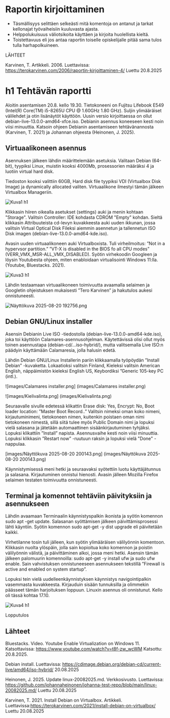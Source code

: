 # Raportin kirjoittaminen

- Täsmällisyys selittäen selkeästi mitä komentoja on antanut ja tarkat kellonajat työvaiheisiin kuuluvasta ajasta.
- Helppolukuisuus väliotsikoita käyttäen ja kirjoita huolellista kieltä.
- Toistettavuus eli jos antaa raportin toiselle opiskelijalle pitää sama tulos tulla harhapolkuineen.

LÄHTEET   

Karvinen, T. Artikkeli. 2006. Luettavissa: https://terokarvinen.com/2006/raportin-kirjoittaminen-4/ Luettu 20.8.2025

# h1 Tehtävän raportti
Aloitin asentamisen 20.8. kello 19.30. Tietokoneeni on Fujitsu Lifebook E549 (Intel(R) Core(TM) i5-8265U CPU @ 1.60GHz  1.80 GHz). Suljin ylimääräiset välilehdet ja otin lisänäytöt käyttöön. 
Uusin versio kirjoittaessa on ollut debian-live-13.0.0-amd64-xfce.iso. Debianin asennus koneeseen kesti noin viisi minuuttia. 
Katsoin ohjeen Debianin asentamiseen tehtävänannosta (Karvinen, T. 2021) ja Johannan ohjeesta (Heinonen, J. 2025).

## Virtuaalikoneen asennus
Asennuksen jälkeen lähdin määrittelemään asetuksia. Valitaan Debian (64-bit), tyypiksi Linux, muistin kooksi 4000Mb, prosessorien määräksi 4 ja luotiin virtual hard disk. 

Tiedoston kooksi valittiin 60GB, Hard disk file tyypiksi VDI (Virtualbox Disk Image) ja dynamically allocated valiten. Virtuaalikone ilmestyi tämän jälkeen Virtualbox Manageriin.

![Kuva1 h1](https://github.com/user-attachments/assets/d2f944b4-2781-4c00-a69f-4aa0e548ac8d)

Klikkasin hiiren oikealla asetukset (settings) auki ja menin kohtaan "Storage". Valitsin Controller: IDE kohdasta CDROM "Empty" kohdan. Sieltä klikkasin Attribuuteista cd-levyn kuvakkeesta auki uuden ikkunan, jossa valitsin Virtual Optical Disk Fileksi aiemmin asennetun ja tallennetun ISO Disk imagen (debian-live-13.0.0-amd64-kde.iso).

Avasin uuden virtuaalikoneen auki Virtualboxista. Tuli virheilmoitus: ”Not in a hypervsor partition.” ”VT-X is disabled in the BIOS fo all CPU modes” (VERR_VMX_MSR-ALL_VMX_DISABLED).
Syötin virhekoodin Googleen ja löysin Youtubesta ohjeen, miten enabloidaan virtualisointi Windows 11:lla. (Youtube, Bluestacks. 2021). 

![Kuva3 h1](https://github.com/user-attachments/assets/30db276e-0f68-43c9-9c36-e1605d673f89)

Lähdin testaamaan virtuaalikoneen toimivuutta avaamalla selaimen ja Googletin ohjeistuksen mukaisesti ”Tero Karvinen” ja hakutulos aukesi onnistuneesti. 

![Näyttökuva 2025-08-20 192756.png](images/Näyttökuva_2025-08-20-192756.png)

## Debian GNU/Linux installer
Asensin Debianin Live ISO -tiedostolla (debian-live-13.0.0-amd64-kde.iso), joka toi käyttöön Calamares-asennusohjelman. Käytettävissä olisi ollut myös toinen asennustapa (debian-cd/...iso-hybrid/), mutta valitsemalla Live ISO:n päädyin käyttämään Calamaresia, jolla halusin edetä. 

Lähdin Debian GNU/Linux Installerin pariin klikkaamalla työpöydän ”Install Debian” -kuvaketta. Lokaatioksi valitsin Finland, Kieleksi valitsin American English, näppäimistön kieleksi English US, Keybordiksi ”Generic 105-key PC (intl.).

![images/Calamares installer.png] (images/Calamares installer.png)

![images/Kielivalinta.png] (images/Kielivalinta.png)

Seuraavalle sivulle edetessä klikattin Erase disk: Yes, Encrypt: No, Boot loader location: ”Master Boot Record..” Valitsin nimeksi oman koko nimeni, kirjautuminimeni, tietokoneen nimen, kuitenkin poistaen oman nimi tietokoneen nimestä, sillä siitä tulee myös Public Domain nimi ja lopuksi vielä salasana ja jätetään automaattinen sisäänkirjautuminen tyhjäksi. Lopuksi klikattiin ”Install” napista. Asennusvaihe kesti noin viisi minuuttia. Lopuksi klikkasin ”Restart now” -ruutuun raksin ja lopuksi vielä "Done" -nappulaa.

[images/Näyttökuva 2025-08-20 200143.png] (images/Näyttökuva 2025-08-20 200143.png)

Käynnistymisessä meni hetki ja seuraavaksi syötettiin luotu käyttäjätunnus ja salasana. Kirjautuminen onnistui hienosti. Avasin jälleen Mozilla Firefox selaimen testaten toimivuutta onnistuneesti. 



## Terminal ja komennot tehtäviin päivityksiin ja asennukseen
Lähdin avaamaan Terminaalin käynnistyspalkin ikonista ja syötin komennon sudo apt -get update. Salasanan syöttämisen jälkeen päivittämisprosessi lähti käyntiin. 
Syötin komennon sudo apt-get -y dist upgrade eli päivitetään kaikki. 

Virhetilanne tosin tuli jälleen, kun syötin ylimääräisen välilyönnin komentoon. Klikkasin nuolta ylöspäin, jolla sain kopioitua koko komennon ja poistin välilyönnin välistä, ja päivittäminen alkoi, jossa meni hetki. 
Asensin tämän jälkeen palomuurin komennoilla: sudo apt-get -y install ufw ja sudo ufw enable. Sain vahvistuksen onnistuneeseen asennukseen tekstillä ”Firewall is active and enabled on system startup”. 

Lopuksi tein vielä uudelleenkäynnistyksen käynnistys navigointipalkin vasemmasta kuvakkeesta. Kirjauduin sisään tunnuksilla ja olimmekin päässeet tämän harjoituksen loppuun. Linuxin asennus oli onnistunut. Kello oli tässä kohtaa 17.10. 

![Kuva4 h1](https://github.com/user-attachments/assets/4ac4e746-42a5-48a2-9f1a-9002af51043a)

Lopputulos

## Lähteet 
Bluestacks. Video. Youtube Enable Virtualization on Windows 11.
Katsottavissa: https://www.youtube.com/watch?v=t8f-zw_wcWM Katsottu: 20.8.2025.  

Debian install. Luettavissa: https://cdimage.debian.org/debian-cd/current-live/amd64/iso-hybrid/ 20.08.2025  

Heinonen, J. 2025. Update linux-20082025.md. Verkkosivusto. Luettavissa: https://github.com/johannaheinonen/johanna-test-repo/blob/main/linux-20082025.md/ Luettu 20.08.2025  

Karvinen, T. 2021. Install Debian on Virtualbox. Artikkeli. Luettavissa:https://terokarvinen.com/2021/install-debian-on-virtualbox/ Luettu 20.08.2025  



